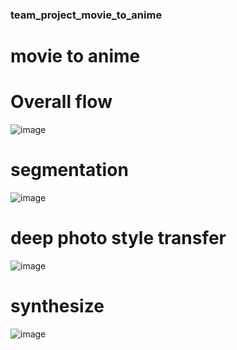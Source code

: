 ### team_project_movie_to_anime
# movie to anime

# Overall flow
![image](https://user-images.githubusercontent.com/83504682/118927836-5733df80-b97d-11eb-9d41-05f6a2978331.png)

# segmentation
![image](https://user-images.githubusercontent.com/83504682/118927692-2358ba00-b97d-11eb-8956-909b6acf7fd7.png)

# deep photo style transfer 
![image](https://user-images.githubusercontent.com/83504682/118927915-72065400-b97d-11eb-9b30-d22778d1146f.png)

# synthesize
![image](https://user-images.githubusercontent.com/83504682/118927967-89ddd800-b97d-11eb-8b95-fb07e175f9f6.png)
